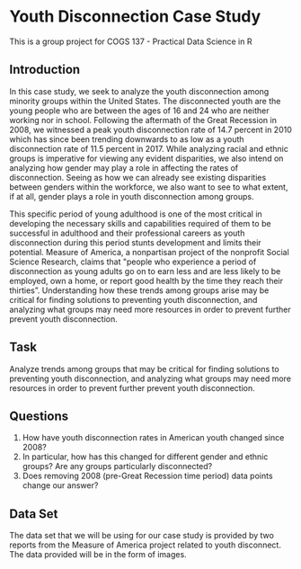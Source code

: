 # Youth Disconnection Case Study

This is a group project for COGS 137 - Practical Data Science in R

## Introduction 

In this case study, we seek to analyze the youth disconnection among minority groups within the United States. The disconnected youth are the young people who are between the ages of 16 and 24 who are neither working nor in school. Following the aftermath of the Great Recession in 2008, we witnessed a peak youth disconnection rate of 14.7 percent in 2010 which has since been trending downwards to as low as a youth disconnection rate of 11.5 percent in 2017. While analyzing racial and ethnic groups is imperative for viewing any evident disparities, we also intend on analyzing how gender may play a role in affecting the rates of disconnection. Seeing as how we can already see existing disparities between genders within the workforce, we also want to see to what extent, if at all, gender plays a role in youth disconnection among groups. 

This specific period of young adulthood is one of the most critical in developing the necessary skills and capabilities required of them to be successful in adulthood and their professional careers as youth disconnection during this period stunts development and limits their potential. Measure of America, a nonpartisan project of the nonprofit Social Science Research, claims that "people who experience a period of disconnection as young adults go on to earn less and are less likely to be employed, own a home, or report good health by the time they reach their thirties”. Understanding how these trends among groups arise may be critical for finding solutions to preventing youth disconnection, and analyzing what groups may need more resources in order to prevent further prevent youth disconnection. 

## Task

Analyze trends among groups that may be critical for finding solutions to preventing youth disconnection, and analyzing what groups may need more resources in order to prevent further prevent youth disconnection.

## Questions

1. How have youth disconnection rates in American youth changed since 2008?
2. In particular, how has this changed for different gender and ethnic groups? Are any groups particularly disconnected?
3. Does removing 2008 (pre-Great Recession time period) data points change our answer?

## Data Set

The data set that we will be using for our case study is provided by two reports from the Measure of America project related to youth disconnect. The data provided will be in the form of images.